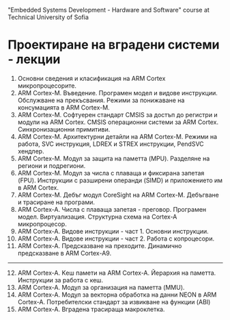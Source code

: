 "Embedded Systems Development - Hardware and Software" course at Technical University of Sofia  
  
Проектиране на вградени системи - лекции  
====================================================  
1. Основни сведения и класификация на ARM Cortex микропроцесорите.  
2. ARM Cortex-M. Въведение. Програмен модел и видове инструкции. Обслужване на прекъсвания. Режими за понижаване на консумацията в ARM Cortex-М.  
3. ARM Cortex-M. Софтуерен стандарт CMSIS за достъп до регистри и модули на ARM Cortex. CMSIS операционни системи за ARM Cortex. Синхронизационни примитиви.  
4. ARM Cortex-M. Архитектурни детайли на ARM Cortex-М. Режими на работа, SVC инструкция, LDREX и STREX инструкции,  PendSVC хендлер.  
5. ARM Cortex-M. Модул за защита на паметта (MPU). Разделяне на региони и подрегиони.  
6. ARM Cortex-M. Модул за числа с плаваща и фиксирана запетая (FPU). Инструкции с разширени операнди (SIMD) и приложението им в ARM Cortex.  
7. ARM Cortex-M. Дебъг модул CoreSight на ARM Cortex-M. Дебъгване и трасиране на програми.  
8. ARM Cortex-A. Числа с плаваща запетая - преговор. Програмен модел. Виртуализация. Структурна схема на Cortex-A микропроцесор.  
9. ARM Cortex-A. Видове инструкции - част 1. Основни инструкции.  
10. ARM Cortex-A. Видове инструкции - част 2. Работа с копроцесори.  
11. ARM Cortex-A. Предсказване на преходите. Динамично предсказване в ARM Cortex-A9.  
------------------------------------------------------------------  
12. ARM Cortex-A. Kеш памети на ARM Cortex-A. Йерархия на паметта. Инструкции за работа с кеш.  
13. ARM Cortex-A. Модул за организация на паметта (MMU).  
14. ARM Cortex-A. Модул за векторна обработка на данни NEON в ARM Cortex-A. Потребителски стандарт за извикване на функции (ABI)  
15. ARM Cortex-A. Вградена трасираща макроклетка.  


